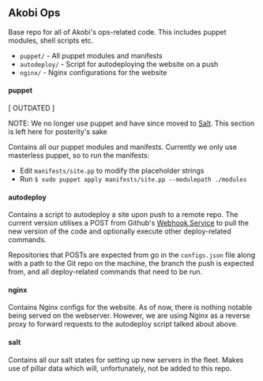 ## Akobi Ops

Base repo for all of Akobi's ops-related code. This includes puppet modules, shell scripts etc.

- ```puppet/``` - All puppet modules and manifests
- ```autodeploy/``` - Script for autodeploying the website on a push
- ```nginx/``` - Nginx configurations for the website

#### puppet

[ OUTDATED ]

NOTE: We no longer use puppet and have since moved to [Salt](http://www.saltstack.com). This section is left here for posterity's sake

Contains all our puppet modules and manifests. Currently we only use masterless puppet, so to run the manifests:

- Edit ```manifests/site.pp``` to modify the placeholder strings
- Run ```$ sudo puppet apply manifests/site.pp --modulepath ./modules```

#### autodeploy

Contains a script to autodeploy a site upon push to a remote repo. The current version utilises a POST from Github's [Webhook Service](https://developer.github.com/webhooks/) to pull the new version of the code and optionally execute other deploy-related commands.

Repositories that POSTs are expected from go in the ```configs.json``` file along with a path to the Git repo on the machine, the branch the push is expected from, and all deploy-related commands that need to be run.

#### nginx

Contains Nginx configs for the website. As of now, there is nothing notable being served on the webserver. However, we are using Nginx as a reverse proxy to forward requests to the autodeploy script talked about above.

#### salt

Contains all our salt states for setting up new servers in the fleet. Makes use of pillar data which will, unfortunately, not be added to this repo.

